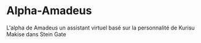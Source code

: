 # Alpha-Amadeus
L'alpha de Amadeus un assistant virtuel basé sur la personnalité de Kurisu Makise dans Stein Gate
